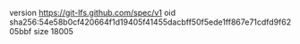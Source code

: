 version https://git-lfs.github.com/spec/v1
oid sha256:54e58b0cf420664f1d19405f41455dacbff50f5ede1ff867e71cdfd9f6205bbf
size 18005
